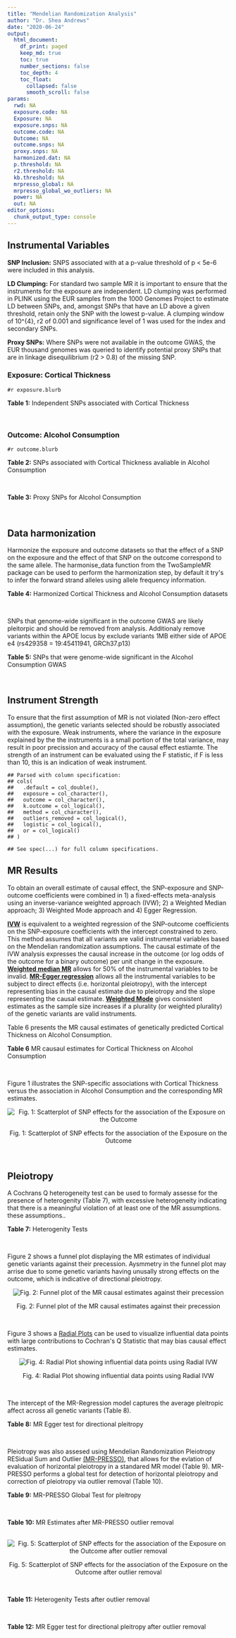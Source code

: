 ```yaml
---
title: "Mendelian Randomization Analysis"
author: "Dr. Shea Andrews"
date: "2020-06-24"
output:
  html_document:
    df_print: paged
    keep_md: true
    toc: true
    number_sections: false
    toc_depth: 4
    toc_float:
      collapsed: false
      smooth_scroll: false
params:
  rwd: NA
  exposure.code: NA
  Exposure: NA
  exposure.snps: NA
  outcome.code: NA
  Outcome: NA
  outcome.snps: NA
  proxy.snps: NA
  harmonized.dat: NA
  p.threshold: NA
  r2.threshold: NA
  kb.threshold: NA
  mrpresso_global: NA
  mrpresso_global_wo_outliers: NA
  power: NA
  out: NA
editor_options:
  chunk_output_type: console
---
```







## Instrumental Variables
**SNP Inclusion:** SNPS associated with at a p-value threshold of p < 5e-6 were included in this analysis.
<br>

**LD Clumping:** For standard two sample MR it is important to ensure that the instruments for the exposure are independent. LD clumping was performed in PLINK using the EUR samples from the 1000 Genomes Project to estimate LD between SNPs, and, amongst SNPs that have an LD above a given threshold, retain only the SNP with the lowest p-value. A clumping window of 10^{4}, r2 of 0.001 and significance level of 1 was used for the index and secondary SNPs.
<br>

**Proxy SNPs:** Where SNPs were not available in the outcome GWAS, the EUR thousand genomes was queried to identify potential proxy SNPs that are in linkage disequilibrium (r2 > 0.8) of the missing SNP.
<br>

### Exposure: Cortical Thickness
`#r exposure.blurb`
<br>

**Table 1:** Independent SNPs associated with Cortical Thickness
<div data-pagedtable="false">
  <script data-pagedtable-source type="application/json">
{"columns":[{"label":["SNP"],"name":[1],"type":["chr"],"align":["left"]},{"label":["CHROM"],"name":[2],"type":["dbl"],"align":["right"]},{"label":["POS"],"name":[3],"type":["dbl"],"align":["right"]},{"label":["REF"],"name":[4],"type":["chr"],"align":["left"]},{"label":["ALT"],"name":[5],"type":["chr"],"align":["left"]},{"label":["AF"],"name":[6],"type":["dbl"],"align":["right"]},{"label":["BETA"],"name":[7],"type":["dbl"],"align":["right"]},{"label":["SE"],"name":[8],"type":["dbl"],"align":["right"]},{"label":["Z"],"name":[9],"type":["dbl"],"align":["right"]},{"label":["P"],"name":[10],"type":["dbl"],"align":["right"]},{"label":["N"],"name":[11],"type":["dbl"],"align":["right"]},{"label":["TRAIT"],"name":[12],"type":["chr"],"align":["left"]}],"data":[{"1":"rs1180331","2":"1","3":"40012184","4":"G","5":"A","6":"0.4610","7":"0.0039","8":"0.0008","9":"4.875000","10":"5.299e-07","11":"32872","12":"Cortical_Thickness"},{"1":"rs556204","2":"1","3":"57595583","4":"G","5":"C","6":"0.1594","7":"-0.0050","8":"0.0010","9":"-5.000000","10":"1.417e-06","11":"32441","12":"Cortical_Thickness"},{"1":"rs2002058","2":"1","3":"58561329","4":"C","5":"T","6":"0.1892","7":"0.0046","8":"0.0010","9":"4.600000","10":"1.289e-06","11":"33089","12":"Cortical_Thickness"},{"1":"rs7549825","2":"1","3":"98554409","4":"A","5":"G","6":"0.3084","7":"0.0040","8":"0.0008","9":"5.000000","10":"2.503e-06","11":"32872","12":"Cortical_Thickness"},{"1":"rs7531555","2":"1","3":"196929310","4":"C","5":"T","6":"0.2386","7":"0.0047","8":"0.0009","9":"5.222222","10":"7.662e-08","11":"32639","12":"Cortical_Thickness"},{"1":"rs6738528","2":"2","3":"27149258","4":"T","5":"A","6":"0.3984","7":"0.0045","8":"0.0008","9":"5.625000","10":"7.324e-09","11":"32872","12":"Cortical_Thickness"},{"1":"rs3770776","2":"2","3":"37150793","4":"A","5":"G","6":"0.4299","7":"0.0039","8":"0.0008","9":"4.875000","10":"3.170e-07","11":"32872","12":"Cortical_Thickness"},{"1":"rs11692435","2":"2","3":"98275354","4":"G","5":"A","6":"0.0910","7":"-0.0091","8":"0.0015","9":"-6.066667","10":"3.179e-10","11":"29128","12":"Cortical_Thickness"},{"1":"rs533577","2":"3","3":"39489651","4":"C","5":"T","6":"0.4935","7":"-0.0050","8":"0.0008","9":"-6.250000","10":"8.426e-11","11":"32872","12":"Cortical_Thickness"},{"1":"rs11708974","2":"3","3":"64395184","4":"C","5":"T","6":"0.4778","7":"0.0035","8":"0.0008","9":"4.375000","10":"4.070e-06","11":"32872","12":"Cortical_Thickness"},{"1":"rs2636563","2":"3","3":"183939044","4":"G","5":"C","6":"0.2416","7":"0.0044","8":"0.0009","9":"4.888889","10":"2.299e-06","11":"31046","12":"Cortical_Thickness"},{"1":"rs10016059","2":"4","3":"2405007","4":"T","5":"C","6":"0.3379","7":"0.0038","8":"0.0008","9":"4.750000","10":"4.994e-06","11":"32441","12":"Cortical_Thickness"},{"1":"rs7657284","2":"4","3":"39688694","4":"A","5":"C","6":"0.2465","7":"0.0044","8":"0.0009","9":"4.888890","10":"2.680e-07","11":"32872","12":"Cortical_Thickness"},{"1":"rs7683042","2":"4","3":"46999235","4":"A","5":"G","6":"0.4028","7":"-0.0036","8":"0.0008","9":"-4.500000","10":"3.852e-06","11":"32872","12":"Cortical_Thickness"},{"1":"rs13107325","2":"4","3":"103188709","4":"C","5":"T","6":"0.0707","7":"-0.0076","8":"0.0015","9":"-5.066667","10":"5.054e-07","11":"32872","12":"Cortical_Thickness"},{"1":"rs35021943","2":"4","3":"121643239","4":"A","5":"C","6":"0.2422","7":"0.0051","8":"0.0009","9":"5.666670","10":"2.979e-09","11":"32872","12":"Cortical_Thickness"},{"1":"rs40565","2":"5","3":"55828636","4":"C","5":"T","6":"0.8108","7":"0.0048","8":"0.0010","9":"4.800000","10":"5.911e-07","11":"32249","12":"Cortical_Thickness"},{"1":"rs2744449","2":"6","3":"52951185","4":"G","5":"C","6":"0.9107","7":"0.0059","8":"0.0013","9":"4.538462","10":"4.452e-06","11":"33281","12":"Cortical_Thickness"},{"1":"rs194833","2":"7","3":"103761274","4":"G","5":"T","6":"0.4771","7":"-0.0035","8":"0.0008","9":"-4.375000","10":"3.614e-06","11":"32486","12":"Cortical_Thickness"},{"1":"rs6961970","2":"7","3":"113901132","4":"C","5":"A","6":"0.2334","7":"0.0041","8":"0.0009","9":"4.555556","10":"2.411e-06","11":"32872","12":"Cortical_Thickness"},{"1":"rs724265","2":"8","3":"8219182","4":"G","5":"A","6":"0.6272","7":"0.0041","8":"0.0008","9":"5.125000","10":"1.012e-07","11":"32872","12":"Cortical_Thickness"},{"1":"rs3200031","2":"8","3":"26227484","4":"C","5":"T","6":"0.0773","7":"0.0071","8":"0.0014","9":"5.071429","10":"5.526e-07","11":"32872","12":"Cortical_Thickness"},{"1":"rs7824177","2":"8","3":"110585288","4":"A","5":"G","6":"0.1616","7":"-0.0059","8":"0.0010","9":"-5.900000","10":"8.922e-09","11":"32872","12":"Cortical_Thickness"},{"1":"rs12543282","2":"8","3":"144627241","4":"C","5":"T","6":"0.2395","7":"0.0043","8":"0.0009","9":"4.777778","10":"4.087e-06","11":"32764","12":"Cortical_Thickness"},{"1":"rs35025323","2":"10","3":"97089991","4":"T","5":"C","6":"0.1210","7":"-0.0054","8":"0.0011","9":"-4.909090","10":"1.762e-06","11":"32872","12":"Cortical_Thickness"},{"1":"rs4296031","2":"11","3":"42540012","4":"G","5":"A","6":"0.8037","7":"-0.0044","8":"0.0010","9":"-4.400000","10":"3.779e-06","11":"32486","12":"Cortical_Thickness"},{"1":"rs7957460","2":"12","3":"32945835","4":"G","5":"A","6":"0.6732","7":"-0.0037","8":"0.0008","9":"-4.625000","10":"2.960e-06","11":"32512","12":"Cortical_Thickness"},{"1":"rs12815451","2":"12","3":"51738706","4":"T","5":"C","6":"0.1519","7":"0.0070","8":"0.0015","9":"4.666670","10":"3.201e-06","11":"20004","12":"Cortical_Thickness"},{"1":"rs1558801","2":"12","3":"109036359","4":"A","5":"C","6":"0.3852","7":"-0.0041","8":"0.0009","9":"-4.555560","10":"2.204e-06","11":"30860","12":"Cortical_Thickness"},{"1":"rs4772440","2":"13","3":"102712476","4":"C","5":"T","6":"0.4224","7":"-0.0036","8":"0.0008","9":"-4.500000","10":"3.102e-06","11":"32872","12":"Cortical_Thickness"},{"1":"rs1742401","2":"16","3":"1971601","4":"G","5":"A","6":"0.3809","7":"-0.0038","8":"0.0008","9":"-4.750000","10":"7.050e-07","11":"32764","12":"Cortical_Thickness"},{"1":"rs734957","2":"17","3":"2612584","4":"G","5":"A","6":"0.2235","7":"0.0066","8":"0.0012","9":"5.500000","10":"6.126e-08","11":"22106","12":"Cortical_Thickness"},{"1":"rs11656696","2":"17","3":"10033679","4":"C","5":"A","6":"0.4288","7":"0.0040","8":"0.0008","9":"5.000000","10":"2.117e-07","11":"32512","12":"Cortical_Thickness"},{"1":"rs7215205","2":"17","3":"29818258","4":"T","5":"C","6":"0.6326","7":"-0.0036","8":"0.0008","9":"-4.500000","10":"3.115e-06","11":"32680","12":"Cortical_Thickness"},{"1":"rs2316766","2":"17","3":"43919068","4":"G","5":"T","6":"0.2098","7":"0.0069","8":"0.0011","9":"6.272727","10":"2.903e-10","11":"26063","12":"Cortical_Thickness"},{"1":"rs117826338","2":"19","3":"5904353","4":"C","5":"T","6":"0.1353","7":"0.0062","8":"0.0012","9":"5.166667","10":"9.902e-08","11":"30012","12":"Cortical_Thickness"},{"1":"rs3816046","2":"19","3":"46118127","4":"C","5":"T","6":"0.3206","7":"-0.0041","8":"0.0008","9":"-5.125000","10":"8.464e-07","11":"30344","12":"Cortical_Thickness"},{"1":"rs5994871","2":"22","3":"22091244","4":"C","5":"T","6":"0.7171","7":"0.0042","8":"0.0009","9":"4.666667","10":"8.821e-07","11":"32872","12":"Cortical_Thickness"},{"1":"rs5756894","2":"22","3":"38450136","4":"C","5":"A","6":"0.6043","7":"0.0035","8":"0.0008","9":"4.375000","10":"4.741e-06","11":"32872","12":"Cortical_Thickness"}],"options":{"columns":{"min":{},"max":[10]},"rows":{"min":[10],"max":[10]},"pages":{}}}
  </script>
</div>
<br>

### Outcome: Alcohol Consumption
`#r outcome.blurb`
<br>

**Table 2:** SNPs associated with Cortical Thickness avaliable in Alcohol Consumption
<div data-pagedtable="false">
  <script data-pagedtable-source type="application/json">
{"columns":[{"label":["SNP"],"name":[1],"type":["chr"],"align":["left"]},{"label":["CHROM"],"name":[2],"type":["dbl"],"align":["right"]},{"label":["POS"],"name":[3],"type":["dbl"],"align":["right"]},{"label":["REF"],"name":[4],"type":["chr"],"align":["left"]},{"label":["ALT"],"name":[5],"type":["chr"],"align":["left"]},{"label":["AF"],"name":[6],"type":["dbl"],"align":["right"]},{"label":["BETA"],"name":[7],"type":["dbl"],"align":["right"]},{"label":["SE"],"name":[8],"type":["dbl"],"align":["right"]},{"label":["Z"],"name":[9],"type":["dbl"],"align":["right"]},{"label":["P"],"name":[10],"type":["dbl"],"align":["right"]},{"label":["N"],"name":[11],"type":["dbl"],"align":["right"]},{"label":["TRAIT"],"name":[12],"type":["chr"],"align":["left"]}],"data":[{"1":"rs1180331","2":"1","3":"40012184","4":"G","5":"A","6":"0.4954640","7":"3.169174e-04","8":"0.001032304","9":"0.307","10":"7.588e-01","11":"939356","12":"Drinks_Per_Week"},{"1":"rs556204","2":"1","3":"57595583","4":"G","5":"C","6":"0.1137930","7":"1.111783e-03","8":"0.001031339","9":"1.078","10":"2.809e-01","11":"939356","12":"Drinks_Per_Week"},{"1":"rs2002058","2":"1","3":"58561329","4":"C","5":"T","6":"0.1728960","7":"-1.381657e-03","8":"0.001031087","9":"-1.340","10":"1.803e-01","11":"939356","12":"Drinks_Per_Week"},{"1":"rs7549825","2":"1","3":"98554409","4":"A","5":"G","6":"0.3432840","7":"1.420790e-03","8":"0.001031052","9":"1.378","10":"1.682e-01","11":"939356","12":"Drinks_Per_Week"},{"1":"rs7531555","2":"1","3":"196929310","4":"C","5":"T","6":"0.2500000","7":"3.466991e-03","8":"0.001029392","9":"3.368","10":"7.559e-04","11":"939356","12":"Drinks_Per_Week"},{"1":"rs6738528","2":"2","3":"27149258","4":"T","5":"A","6":"0.4217790","7":"-2.029097e-03","8":"0.001029476","9":"-1.971","10":"4.868e-02","11":"941280","12":"Drinks_Per_Week"},{"1":"rs3770776","2":"2","3":"37150793","4":"A","5":"G","6":"0.4360660","7":"-2.433930e-03","8":"0.001029147","9":"-2.365","10":"1.802e-02","11":"941280","12":"Drinks_Per_Week"},{"1":"rs11692435","2":"2","3":"98275354","4":"G","5":"A","6":"0.1408810","7":"7.230020e-03","8":"0.001027575","9":"7.036","10":"1.972e-12","11":"937516","12":"Drinks_Per_Week"},{"1":"rs533577","2":"3","3":"39489651","4":"C","5":"T","6":"0.4492390","7":"3.056139e-03","8":"0.001028657","9":"2.971","10":"2.967e-03","11":"941280","12":"Drinks_Per_Week"},{"1":"rs11708974","2":"3","3":"64395184","4":"C","5":"T","6":"0.4664220","7":"-9.681587e-04","8":"0.001051204","9":"-0.921","10":"3.573e-01","11":"904462","12":"Drinks_Per_Week"},{"1":"rs2636563","2":"3","3":"183939044","4":"G","5":"C","6":"0.2218770","7":"-1.952007e-03","8":"0.001029540","9":"-1.896","10":"5.790e-02","11":"941280","12":"Drinks_Per_Week"},{"1":"rs10016059","2":"4","3":"2405007","4":"T","5":"C","6":"0.3435910","7":"1.958180e-03","8":"0.001029535","9":"1.902","10":"5.718e-02","11":"941280","12":"Drinks_Per_Week"},{"1":"rs7657284","2":"4","3":"39688694","4":"A","5":"C","6":"0.2721680","7":"1.715550e-03","8":"0.001029740","9":"1.666","10":"9.576e-02","11":"941280","12":"Drinks_Per_Week"},{"1":"rs7683042","2":"4","3":"46999235","4":"A","5":"G","6":"0.3111070","7":"1.617850e-03","8":"0.001029824","9":"1.571","10":"1.163e-01","11":"941280","12":"Drinks_Per_Week"},{"1":"rs13107325","2":"4","3":"103188709","4":"C","5":"T","6":"0.0473169","7":"-1.047173e-02","8":"0.001023129","9":"-10.235","10":"1.385e-24","11":"941280","12":"Drinks_Per_Week"},{"1":"rs35021943","2":"4","3":"121643239","4":"A","5":"C","6":"0.2241190","7":"-9.974230e-04","8":"0.001030396","9":"-0.968","10":"3.330e-01","11":"941280","12":"Drinks_Per_Week"},{"1":"rs40565","2":"5","3":"55828636","4":"C","5":"T","6":"0.7925280","7":"-1.625051e-03","8":"0.001029817","9":"-1.578","10":"1.145e-01","11":"941280","12":"Drinks_Per_Week"},{"1":"rs2744449","2":"6","3":"52951185","4":"G","5":"C","6":"0.8856880","7":"-5.779172e-05","8":"0.001031995","9":"-0.056","10":"9.550e-01","11":"941280","12":"Drinks_Per_Week"},{"1":"rs194833","2":"7","3":"103761274","4":"G","5":"T","6":"0.4821750","7":"3.342999e-03","8":"0.001570220","9":"2.129","10":"3.324e-02","11":"403931","12":"Drinks_Per_Week"},{"1":"rs6961970","2":"7","3":"113901132","4":"C","5":"A","6":"0.2094840","7":"-1.846430e-04","8":"0.001031525","9":"-0.179","10":"8.579e-01","11":"941280","12":"Drinks_Per_Week"},{"1":"rs724265","2":"8","3":"8219182","4":"G","5":"A","6":"0.5889940","7":"1.341168e-04","8":"0.001031668","9":"0.130","10":"8.963e-01","11":"941280","12":"Drinks_Per_Week"},{"1":"rs3200031","2":"8","3":"26227484","4":"C","5":"T","6":"0.0469203","7":"-1.882106e-03","8":"0.001029598","9":"-1.828","10":"6.751e-02","11":"941280","12":"Drinks_Per_Week"},{"1":"rs7824177","2":"8","3":"110585288","4":"A","5":"G","6":"0.1132660","7":"1.475230e-04","8":"0.001031626","9":"0.143","10":"8.860e-01","11":"941280","12":"Drinks_Per_Week"},{"1":"rs12543282","2":"8","3":"144627241","4":"C","5":"T","6":"0.2089080","7":"3.637700e-03","8":"0.001048933","9":"3.468","10":"5.248e-04","11":"904462","12":"Drinks_Per_Week"},{"1":"rs35025323","2":"10","3":"97089991","4":"T","5":"C","6":"0.1282610","7":"-1.619590e-04","8":"0.001031585","9":"-0.157","10":"8.750e-01","11":"941280","12":"Drinks_Per_Week"},{"1":"rs4296031","2":"11","3":"42540012","4":"G","5":"A","6":"0.7754470","7":"-2.060749e-03","8":"0.001571891","9":"-1.311","10":"1.898e-01","11":"403931","12":"Drinks_Per_Week"},{"1":"rs7957460","2":"12","3":"32945835","4":"G","5":"A","6":"0.6604290","7":"7.781231e-04","8":"0.001030627","9":"0.755","10":"4.505e-01","11":"941280","12":"Drinks_Per_Week"},{"1":"rs12815451","2":"12","3":"51738706","4":"T","5":"C","6":"0.1428310","7":"-1.795530e-03","8":"0.001572267","9":"-1.142","10":"2.535e-01","11":"403931","12":"Drinks_Per_Week"},{"1":"rs1558801","2":"12","3":"109036359","4":"A","5":"C","6":"0.4324470","7":"1.474890e-03","8":"0.001029949","9":"1.432","10":"1.521e-01","11":"941280","12":"Drinks_Per_Week"},{"1":"rs4772440","2":"13","3":"102712476","4":"C","5":"T","6":"0.4284900","7":"6.545379e-04","8":"0.001030768","9":"0.635","10":"5.256e-01","11":"941280","12":"Drinks_Per_Week"},{"1":"rs1742401","2":"16","3":"1971601","4":"G","5":"A","6":"0.4508910","7":"1.167047e-04","8":"0.001032785","9":"0.113","10":"9.099e-01","11":"939356","12":"Drinks_Per_Week"},{"1":"rs734957","2":"17","3":"2612584","4":"G","5":"A","6":"0.2633310","7":"1.008628e-03","8":"0.001573522","9":"0.641","10":"5.215e-01","11":"403931","12":"Drinks_Per_Week"},{"1":"rs11656696","2":"17","3":"10033679","4":"C","5":"A","6":"0.4084370","7":"2.114493e-04","8":"0.001031460","9":"0.205","10":"8.376e-01","11":"941280","12":"Drinks_Per_Week"},{"1":"rs7215205","2":"17","3":"29818258","4":"T","5":"C","6":"0.6332610","7":"-3.485430e-04","8":"0.001031193","9":"-0.338","10":"7.353e-01","11":"941280","12":"Drinks_Per_Week"},{"1":"rs2316766","2":"17","3":"43919068","4":"G","5":"T","6":"0.1475710","7":"-4.324234e-03","8":"0.001569025","9":"-2.756","10":"5.856e-03","11":"403931","12":"Drinks_Per_Week"},{"1":"rs117826338","2":"19","3":"5904353","4":"C","5":"T","6":"0.1421840","7":"-1.605512e-03","8":"0.001029835","9":"-1.559","10":"1.191e-01","11":"941280","12":"Drinks_Per_Week"},{"1":"rs3816046","2":"19","3":"46118127","4":"C","5":"T","6":"0.3054140","7":"1.303081e-03","8":"0.001030103","9":"1.265","10":"2.057e-01","11":"941280","12":"Drinks_Per_Week"},{"1":"rs5994871","2":"22","3":"22091244","4":"C","5":"T","6":"0.7659570","7":"6.864661e-04","8":"0.001030730","9":"0.666","10":"5.052e-01","11":"941280","12":"Drinks_Per_Week"},{"1":"rs5756894","2":"22","3":"38450136","4":"C","5":"A","6":"0.6064680","7":"7.317814e-04","8":"0.001030678","9":"0.710","10":"4.777e-01","11":"941280","12":"Drinks_Per_Week"}],"options":{"columns":{"min":{},"max":[10]},"rows":{"min":[10],"max":[10]},"pages":{}}}
  </script>
</div>
<br>

**Table 3:** Proxy SNPs for Alcohol Consumption
<div data-pagedtable="false">
  <script data-pagedtable-source type="application/json">
{"columns":[{"label":["proxy.outcome"],"name":[1],"type":["lgl"],"align":["right"]},{"label":["target_snp"],"name":[2],"type":["lgl"],"align":["right"]},{"label":["proxy_snp"],"name":[3],"type":["lgl"],"align":["right"]},{"label":["ld.r2"],"name":[4],"type":["lgl"],"align":["right"]},{"label":["Dprime"],"name":[5],"type":["lgl"],"align":["right"]},{"label":["ref.proxy"],"name":[6],"type":["lgl"],"align":["right"]},{"label":["alt.proxy"],"name":[7],"type":["lgl"],"align":["right"]},{"label":["CHROM"],"name":[8],"type":["lgl"],"align":["right"]},{"label":["POS"],"name":[9],"type":["lgl"],"align":["right"]},{"label":["ALT.proxy"],"name":[10],"type":["lgl"],"align":["right"]},{"label":["REF.proxy"],"name":[11],"type":["lgl"],"align":["right"]},{"label":["AF"],"name":[12],"type":["lgl"],"align":["right"]},{"label":["BETA"],"name":[13],"type":["lgl"],"align":["right"]},{"label":["SE"],"name":[14],"type":["lgl"],"align":["right"]},{"label":["P"],"name":[15],"type":["lgl"],"align":["right"]},{"label":["N"],"name":[16],"type":["lgl"],"align":["right"]},{"label":["ref"],"name":[17],"type":["lgl"],"align":["right"]},{"label":["alt"],"name":[18],"type":["lgl"],"align":["right"]},{"label":["ALT"],"name":[19],"type":["lgl"],"align":["right"]},{"label":["REF"],"name":[20],"type":["lgl"],"align":["right"]},{"label":["PHASE"],"name":[21],"type":["lgl"],"align":["right"]}],"data":[{"1":"NA","2":"NA","3":"NA","4":"NA","5":"NA","6":"NA","7":"NA","8":"NA","9":"NA","10":"NA","11":"NA","12":"NA","13":"NA","14":"NA","15":"NA","16":"NA","17":"NA","18":"NA","19":"NA","20":"NA","21":"NA"}],"options":{"columns":{"min":{},"max":[10]},"rows":{"min":[10],"max":[10]},"pages":{}}}
  </script>
</div>
<br>

## Data harmonization
Harmonize the exposure and outcome datasets so that the effect of a SNP on the exposure and the effect of that SNP on the outcome correspond to the same allele. The harmonise_data function from the TwoSampleMR package can be used to perform the harmonization step, by default it try's to infer the forward strand alleles using allele frequency information.
<br>

**Table 4:** Harmonized Cortical Thickness and Alcohol Consumption datasets
<div data-pagedtable="false">
  <script data-pagedtable-source type="application/json">
{"columns":[{"label":["SNP"],"name":[1],"type":["chr"],"align":["left"]},{"label":["effect_allele.exposure"],"name":[2],"type":["chr"],"align":["left"]},{"label":["other_allele.exposure"],"name":[3],"type":["chr"],"align":["left"]},{"label":["effect_allele.outcome"],"name":[4],"type":["chr"],"align":["left"]},{"label":["other_allele.outcome"],"name":[5],"type":["chr"],"align":["left"]},{"label":["beta.exposure"],"name":[6],"type":["dbl"],"align":["right"]},{"label":["beta.outcome"],"name":[7],"type":["dbl"],"align":["right"]},{"label":["eaf.exposure"],"name":[8],"type":["dbl"],"align":["right"]},{"label":["eaf.outcome"],"name":[9],"type":["dbl"],"align":["right"]},{"label":["remove"],"name":[10],"type":["lgl"],"align":["right"]},{"label":["palindromic"],"name":[11],"type":["lgl"],"align":["right"]},{"label":["ambiguous"],"name":[12],"type":["lgl"],"align":["right"]},{"label":["id.outcome"],"name":[13],"type":["chr"],"align":["left"]},{"label":["chr.outcome"],"name":[14],"type":["dbl"],"align":["right"]},{"label":["pos.outcome"],"name":[15],"type":["dbl"],"align":["right"]},{"label":["se.outcome"],"name":[16],"type":["dbl"],"align":["right"]},{"label":["z.outcome"],"name":[17],"type":["dbl"],"align":["right"]},{"label":["pval.outcome"],"name":[18],"type":["dbl"],"align":["right"]},{"label":["samplesize.outcome"],"name":[19],"type":["dbl"],"align":["right"]},{"label":["outcome"],"name":[20],"type":["chr"],"align":["left"]},{"label":["mr_keep.outcome"],"name":[21],"type":["lgl"],"align":["right"]},{"label":["pval_origin.outcome"],"name":[22],"type":["chr"],"align":["left"]},{"label":["chr.exposure"],"name":[23],"type":["dbl"],"align":["right"]},{"label":["pos.exposure"],"name":[24],"type":["dbl"],"align":["right"]},{"label":["se.exposure"],"name":[25],"type":["dbl"],"align":["right"]},{"label":["z.exposure"],"name":[26],"type":["dbl"],"align":["right"]},{"label":["pval.exposure"],"name":[27],"type":["dbl"],"align":["right"]},{"label":["samplesize.exposure"],"name":[28],"type":["dbl"],"align":["right"]},{"label":["exposure"],"name":[29],"type":["chr"],"align":["left"]},{"label":["mr_keep.exposure"],"name":[30],"type":["lgl"],"align":["right"]},{"label":["pval_origin.exposure"],"name":[31],"type":["chr"],"align":["left"]},{"label":["id.exposure"],"name":[32],"type":["chr"],"align":["left"]},{"label":["action"],"name":[33],"type":["dbl"],"align":["right"]},{"label":["mr_keep"],"name":[34],"type":["lgl"],"align":["right"]},{"label":["pleitropy_keep"],"name":[35],"type":["lgl"],"align":["right"]},{"label":["pt"],"name":[36],"type":["dbl"],"align":["right"]},{"label":["mrpresso_RSSobs"],"name":[37],"type":["dbl"],"align":["right"]},{"label":["mrpresso_pval"],"name":[38],"type":["chr"],"align":["left"]},{"label":["mrpresso_keep"],"name":[39],"type":["lgl"],"align":["right"]}],"data":[{"1":"rs10016059","2":"C","3":"T","4":"C","5":"T","6":"0.0038","7":"1.958180e-03","8":"0.3379","9":"0.3435910","10":"FALSE","11":"FALSE","12":"FALSE","13":"bv7U6x","14":"4","15":"2405007","16":"0.001029535","17":"1.902","18":"5.718e-02","19":"941280","20":"Liu2019drnkwk23andMe","21":"TRUE","22":"reported","23":"4","24":"2405007","25":"0.0008","26":"4.750000","27":"4.994e-06","28":"32441","29":"Grasby2020thickness","30":"TRUE","31":"reported","32":"q4wpCy","33":"2","34":"TRUE","35":"TRUE","36":"5e-06","37":"5.412839e-06","38":"0.819","39":"TRUE"},{"1":"rs11656696","2":"A","3":"C","4":"A","5":"C","6":"0.0040","7":"2.114493e-04","8":"0.4288","9":"0.4084370","10":"FALSE","11":"FALSE","12":"FALSE","13":"bv7U6x","14":"17","15":"10033679","16":"0.001031460","17":"0.205","18":"8.376e-01","19":"941280","20":"Liu2019drnkwk23andMe","21":"TRUE","22":"reported","23":"17","24":"10033679","25":"0.0008","26":"5.000000","27":"2.117e-07","28":"32512","29":"Grasby2020thickness","30":"TRUE","31":"reported","32":"q4wpCy","33":"2","34":"TRUE","35":"TRUE","36":"5e-06","37":"3.149368e-07","38":"1","39":"TRUE"},{"1":"rs11692435","2":"A","3":"G","4":"A","5":"G","6":"-0.0091","7":"7.230020e-03","8":"0.0910","9":"0.1408810","10":"FALSE","11":"FALSE","12":"FALSE","13":"bv7U6x","14":"2","15":"98275354","16":"0.001027575","17":"7.036","18":"1.972e-12","19":"937516","20":"Liu2019drnkwk23andMe","21":"TRUE","22":"reported","23":"2","24":"98275354","25":"0.0015","26":"-6.066667","27":"3.179e-10","28":"29128","29":"Grasby2020thickness","30":"TRUE","31":"reported","32":"q4wpCy","33":"2","34":"TRUE","35":"FALSE","36":"5e-06","37":"NA","38":"NA","39":"NA"},{"1":"rs11708974","2":"T","3":"C","4":"T","5":"C","6":"0.0035","7":"-9.681587e-04","8":"0.4778","9":"0.4664220","10":"FALSE","11":"FALSE","12":"FALSE","13":"bv7U6x","14":"3","15":"64395184","16":"0.001051204","17":"-0.921","18":"3.573e-01","19":"904462","20":"Liu2019drnkwk23andMe","21":"TRUE","22":"reported","23":"3","24":"64395184","25":"0.0008","26":"4.375000","27":"4.070e-06","28":"32872","29":"Grasby2020thickness","30":"TRUE","31":"reported","32":"q4wpCy","33":"2","34":"TRUE","35":"TRUE","36":"5e-06","37":"4.691969e-07","38":"1","39":"TRUE"},{"1":"rs117826338","2":"T","3":"C","4":"T","5":"C","6":"0.0062","7":"-1.605512e-03","8":"0.1353","9":"0.1421840","10":"FALSE","11":"FALSE","12":"FALSE","13":"bv7U6x","14":"19","15":"5904353","16":"0.001029835","17":"-1.559","18":"1.191e-01","19":"941280","20":"Liu2019drnkwk23andMe","21":"TRUE","22":"reported","23":"19","24":"5904353","25":"0.0012","26":"5.166667","27":"9.902e-08","28":"30012","29":"Grasby2020thickness","30":"TRUE","31":"reported","32":"q4wpCy","33":"2","34":"TRUE","35":"TRUE","36":"5e-06","37":"1.315060e-06","38":"1","39":"TRUE"},{"1":"rs1180331","2":"A","3":"G","4":"A","5":"G","6":"0.0039","7":"3.169174e-04","8":"0.4610","9":"0.4954640","10":"FALSE","11":"FALSE","12":"FALSE","13":"bv7U6x","14":"1","15":"40012184","16":"0.001032304","17":"0.307","18":"7.588e-01","19":"939356","20":"Liu2019drnkwk23andMe","21":"TRUE","22":"reported","23":"1","24":"40012184","25":"0.0008","26":"4.875000","27":"5.299e-07","28":"32872","29":"Grasby2020thickness","30":"TRUE","31":"reported","32":"q4wpCy","33":"2","34":"TRUE","35":"TRUE","36":"5e-06","37":"4.352411e-07","38":"1","39":"TRUE"},{"1":"rs12543282","2":"T","3":"C","4":"T","5":"C","6":"0.0043","7":"3.637700e-03","8":"0.2395","9":"0.2089080","10":"FALSE","11":"FALSE","12":"FALSE","13":"bv7U6x","14":"8","15":"144627241","16":"0.001048933","17":"3.468","18":"5.248e-04","19":"904462","20":"Liu2019drnkwk23andMe","21":"TRUE","22":"reported","23":"8","24":"144627241","25":"0.0009","26":"4.777778","27":"4.087e-06","28":"32764","29":"Grasby2020thickness","30":"TRUE","31":"reported","32":"q4wpCy","33":"2","34":"TRUE","35":"TRUE","36":"5e-06","37":"1.685149e-05","38":"<0.007","39":"FALSE"},{"1":"rs12815451","2":"C","3":"T","4":"C","5":"T","6":"0.0070","7":"-1.795530e-03","8":"0.1519","9":"0.1428310","10":"FALSE","11":"FALSE","12":"FALSE","13":"bv7U6x","14":"12","15":"51738706","16":"0.001572267","17":"-1.142","18":"2.535e-01","19":"403931","20":"Liu2019drnkwk23andMe","21":"TRUE","22":"reported","23":"12","24":"51738706","25":"0.0015","26":"4.666670","27":"3.201e-06","28":"20004","29":"Grasby2020thickness","30":"TRUE","31":"reported","32":"q4wpCy","33":"2","34":"TRUE","35":"TRUE","36":"5e-06","37":"1.546556e-06","38":"1","39":"TRUE"},{"1":"rs13107325","2":"T","3":"C","4":"T","5":"C","6":"-0.0076","7":"-1.047173e-02","8":"0.0707","9":"0.0473169","10":"FALSE","11":"FALSE","12":"FALSE","13":"bv7U6x","14":"4","15":"103188709","16":"0.001023129","17":"-10.235","18":"1.385e-24","19":"941280","20":"Liu2019drnkwk23andMe","21":"TRUE","22":"reported","23":"4","24":"103188709","25":"0.0015","26":"-5.066667","27":"5.054e-07","28":"32872","29":"Grasby2020thickness","30":"TRUE","31":"reported","32":"q4wpCy","33":"2","34":"TRUE","35":"FALSE","36":"5e-06","37":"NA","38":"NA","39":"NA"},{"1":"rs1558801","2":"C","3":"A","4":"C","5":"A","6":"-0.0041","7":"1.474890e-03","8":"0.3852","9":"0.4324470","10":"FALSE","11":"FALSE","12":"FALSE","13":"bv7U6x","14":"12","15":"109036359","16":"0.001029949","17":"1.432","18":"1.521e-01","19":"941280","20":"Liu2019drnkwk23andMe","21":"TRUE","22":"reported","23":"12","24":"109036359","25":"0.0009","26":"-4.555560","27":"2.204e-06","28":"30860","29":"Grasby2020thickness","30":"TRUE","31":"reported","32":"q4wpCy","33":"2","34":"TRUE","35":"TRUE","36":"5e-06","37":"1.339985e-06","38":"1","39":"TRUE"},{"1":"rs1742401","2":"A","3":"G","4":"A","5":"G","6":"-0.0038","7":"1.167047e-04","8":"0.3809","9":"0.4508910","10":"FALSE","11":"FALSE","12":"FALSE","13":"bv7U6x","14":"16","15":"1971601","16":"0.001032785","17":"0.113","18":"9.099e-01","19":"939356","20":"Liu2019drnkwk23andMe","21":"TRUE","22":"reported","23":"16","24":"1971601","25":"0.0008","26":"-4.750000","27":"7.050e-07","28":"32764","29":"Grasby2020thickness","30":"TRUE","31":"reported","32":"q4wpCy","33":"2","34":"TRUE","35":"TRUE","36":"5e-06","37":"4.310141e-08","38":"1","39":"TRUE"},{"1":"rs194833","2":"T","3":"G","4":"T","5":"G","6":"-0.0035","7":"3.342999e-03","8":"0.4771","9":"0.4821750","10":"FALSE","11":"FALSE","12":"FALSE","13":"bv7U6x","14":"7","15":"103761274","16":"0.001570220","17":"2.129","18":"3.324e-02","19":"403931","20":"Liu2019drnkwk23andMe","21":"TRUE","22":"reported","23":"7","24":"103761274","25":"0.0008","26":"-4.375000","27":"3.614e-06","28":"32486","29":"Grasby2020thickness","30":"TRUE","31":"reported","32":"q4wpCy","33":"2","34":"TRUE","35":"TRUE","36":"5e-06","37":"9.434201e-06","38":"1","39":"TRUE"},{"1":"rs2002058","2":"T","3":"C","4":"T","5":"C","6":"0.0046","7":"-1.381657e-03","8":"0.1892","9":"0.1728960","10":"FALSE","11":"FALSE","12":"FALSE","13":"bv7U6x","14":"1","15":"58561329","16":"0.001031087","17":"-1.340","18":"1.803e-01","19":"939356","20":"Liu2019drnkwk23andMe","21":"TRUE","22":"reported","23":"1","24":"58561329","25":"0.0010","26":"4.600000","27":"1.289e-06","28":"33089","29":"Grasby2020thickness","30":"TRUE","31":"reported","32":"q4wpCy","33":"2","34":"TRUE","35":"TRUE","36":"5e-06","37":"1.051414e-06","38":"1","39":"TRUE"},{"1":"rs2316766","2":"T","3":"G","4":"T","5":"G","6":"0.0069","7":"-4.324234e-03","8":"0.2098","9":"0.1475710","10":"FALSE","11":"FALSE","12":"FALSE","13":"bv7U6x","14":"17","15":"43919068","16":"0.001569025","17":"-2.756","18":"5.856e-03","19":"403931","20":"Liu2019drnkwk23andMe","21":"TRUE","22":"reported","23":"17","24":"43919068","25":"0.0011","26":"6.272727","27":"2.903e-10","28":"26063","29":"Grasby2020thickness","30":"TRUE","31":"reported","32":"q4wpCy","33":"2","34":"TRUE","35":"TRUE","36":"5e-06","37":"1.487569e-05","38":"0.483","39":"TRUE"},{"1":"rs2636563","2":"C","3":"G","4":"C","5":"G","6":"0.0044","7":"-1.952007e-03","8":"0.2416","9":"0.2218770","10":"FALSE","11":"TRUE","12":"FALSE","13":"bv7U6x","14":"3","15":"183939044","16":"0.001029540","17":"-1.896","18":"5.790e-02","19":"941280","20":"Liu2019drnkwk23andMe","21":"TRUE","22":"reported","23":"3","24":"183939044","25":"0.0009","26":"4.888889","27":"2.299e-06","28":"31046","29":"Grasby2020thickness","30":"TRUE","31":"reported","32":"q4wpCy","33":"2","34":"TRUE","35":"TRUE","36":"5e-06","37":"2.646383e-06","38":"1","39":"TRUE"},{"1":"rs2744449","2":"C","3":"G","4":"C","5":"G","6":"0.0059","7":"-5.779172e-05","8":"0.9107","9":"0.8856880","10":"FALSE","11":"TRUE","12":"FALSE","13":"bv7U6x","14":"6","15":"52951185","16":"0.001031995","17":"-0.056","18":"9.550e-01","19":"941280","20":"Liu2019drnkwk23andMe","21":"TRUE","22":"reported","23":"6","24":"52951185","25":"0.0013","26":"4.538462","27":"4.452e-06","28":"33281","29":"Grasby2020thickness","30":"TRUE","31":"reported","32":"q4wpCy","33":"2","34":"TRUE","35":"TRUE","36":"5e-06","37":"2.135646e-07","38":"1","39":"TRUE"},{"1":"rs3200031","2":"T","3":"C","4":"T","5":"C","6":"0.0071","7":"-1.882106e-03","8":"0.0773","9":"0.0469203","10":"FALSE","11":"FALSE","12":"FALSE","13":"bv7U6x","14":"8","15":"26227484","16":"0.001029598","17":"-1.828","18":"6.751e-02","19":"941280","20":"Liu2019drnkwk23andMe","21":"TRUE","22":"reported","23":"8","24":"26227484","25":"0.0014","26":"5.071429","27":"5.526e-07","28":"32872","29":"Grasby2020thickness","30":"TRUE","31":"reported","32":"q4wpCy","33":"2","34":"TRUE","35":"TRUE","36":"5e-06","37":"1.917084e-06","38":"1","39":"TRUE"},{"1":"rs35021943","2":"C","3":"A","4":"C","5":"A","6":"0.0051","7":"-9.974230e-04","8":"0.2422","9":"0.2241190","10":"FALSE","11":"FALSE","12":"FALSE","13":"bv7U6x","14":"4","15":"121643239","16":"0.001030396","17":"-0.968","18":"3.330e-01","19":"941280","20":"Liu2019drnkwk23andMe","21":"TRUE","22":"reported","23":"4","24":"121643239","25":"0.0009","26":"5.666670","27":"2.979e-09","28":"32872","29":"Grasby2020thickness","30":"TRUE","31":"reported","32":"q4wpCy","33":"2","34":"TRUE","35":"TRUE","36":"5e-06","37":"3.480506e-07","38":"1","39":"TRUE"},{"1":"rs35025323","2":"C","3":"T","4":"C","5":"T","6":"-0.0054","7":"-1.619590e-04","8":"0.1210","9":"0.1282610","10":"FALSE","11":"FALSE","12":"FALSE","13":"bv7U6x","14":"10","15":"97089991","16":"0.001031585","17":"-0.157","18":"8.750e-01","19":"941280","20":"Liu2019drnkwk23andMe","21":"TRUE","22":"reported","23":"10","24":"97089991","25":"0.0011","26":"-4.909090","27":"1.762e-06","28":"32872","29":"Grasby2020thickness","30":"TRUE","31":"reported","32":"q4wpCy","33":"2","34":"TRUE","35":"TRUE","36":"5e-06","37":"4.142652e-07","38":"1","39":"TRUE"},{"1":"rs3770776","2":"G","3":"A","4":"G","5":"A","6":"0.0039","7":"-2.433930e-03","8":"0.4299","9":"0.4360660","10":"FALSE","11":"FALSE","12":"FALSE","13":"bv7U6x","14":"2","15":"37150793","16":"0.001029147","17":"-2.365","18":"1.802e-02","19":"941280","20":"Liu2019drnkwk23andMe","21":"TRUE","22":"reported","23":"2","24":"37150793","25":"0.0008","26":"4.875000","27":"3.170e-07","28":"32872","29":"Grasby2020thickness","30":"TRUE","31":"reported","32":"q4wpCy","33":"2","34":"TRUE","35":"TRUE","36":"5e-06","37":"4.633827e-06","38":"1","39":"TRUE"},{"1":"rs3816046","2":"T","3":"C","4":"T","5":"C","6":"-0.0041","7":"1.303081e-03","8":"0.3206","9":"0.3054140","10":"FALSE","11":"FALSE","12":"FALSE","13":"bv7U6x","14":"19","15":"46118127","16":"0.001030103","17":"1.265","18":"2.057e-01","19":"941280","20":"Liu2019drnkwk23andMe","21":"TRUE","22":"reported","23":"19","24":"46118127","25":"0.0008","26":"-5.125000","27":"8.464e-07","28":"30344","29":"Grasby2020thickness","30":"TRUE","31":"reported","32":"q4wpCy","33":"2","34":"TRUE","35":"FALSE","36":"5e-06","37":"NA","38":"NA","39":"NA"},{"1":"rs40565","2":"T","3":"C","4":"T","5":"C","6":"0.0048","7":"-1.625051e-03","8":"0.8108","9":"0.7925280","10":"FALSE","11":"FALSE","12":"FALSE","13":"bv7U6x","14":"5","15":"55828636","16":"0.001029817","17":"-1.578","18":"1.145e-01","19":"941280","20":"Liu2019drnkwk23andMe","21":"TRUE","22":"reported","23":"5","24":"55828636","25":"0.0010","26":"4.800000","27":"5.911e-07","28":"32249","29":"Grasby2020thickness","30":"TRUE","31":"reported","32":"q4wpCy","33":"2","34":"TRUE","35":"TRUE","36":"5e-06","37":"1.594278e-06","38":"1","39":"TRUE"},{"1":"rs4296031","2":"A","3":"G","4":"A","5":"G","6":"-0.0044","7":"-2.060749e-03","8":"0.8037","9":"0.7754470","10":"FALSE","11":"FALSE","12":"FALSE","13":"bv7U6x","14":"11","15":"42540012","16":"0.001571891","17":"-1.311","18":"1.898e-01","19":"403931","20":"Liu2019drnkwk23andMe","21":"TRUE","22":"reported","23":"11","24":"42540012","25":"0.0010","26":"-4.400000","27":"3.779e-06","28":"32486","29":"Grasby2020thickness","30":"TRUE","31":"reported","32":"q4wpCy","33":"2","34":"TRUE","35":"TRUE","36":"5e-06","37":"6.055114e-06","38":"1","39":"TRUE"},{"1":"rs4772440","2":"T","3":"C","4":"T","5":"C","6":"-0.0036","7":"6.545379e-04","8":"0.4224","9":"0.4284900","10":"FALSE","11":"FALSE","12":"FALSE","13":"bv7U6x","14":"13","15":"102712476","16":"0.001030768","17":"0.635","18":"5.256e-01","19":"941280","20":"Liu2019drnkwk23andMe","21":"TRUE","22":"reported","23":"13","24":"102712476","25":"0.0008","26":"-4.500000","27":"3.102e-06","28":"32872","29":"Grasby2020thickness","30":"TRUE","31":"reported","32":"q4wpCy","33":"2","34":"TRUE","35":"TRUE","36":"5e-06","37":"1.281752e-07","38":"1","39":"TRUE"},{"1":"rs533577","2":"T","3":"C","4":"T","5":"C","6":"-0.0050","7":"3.056139e-03","8":"0.4935","9":"0.4492390","10":"FALSE","11":"FALSE","12":"FALSE","13":"bv7U6x","14":"3","15":"39489651","16":"0.001028657","17":"2.971","18":"2.967e-03","19":"941280","20":"Liu2019drnkwk23andMe","21":"TRUE","22":"reported","23":"3","24":"39489651","25":"0.0008","26":"-6.250000","27":"8.426e-11","28":"32872","29":"Grasby2020thickness","30":"TRUE","31":"reported","32":"q4wpCy","33":"2","34":"TRUE","35":"TRUE","36":"5e-06","37":"7.472350e-06","38":"0.231","39":"TRUE"},{"1":"rs556204","2":"C","3":"G","4":"C","5":"G","6":"-0.0050","7":"1.111783e-03","8":"0.1594","9":"0.1137930","10":"FALSE","11":"TRUE","12":"FALSE","13":"bv7U6x","14":"1","15":"57595583","16":"0.001031339","17":"1.078","18":"2.809e-01","19":"939356","20":"Liu2019drnkwk23andMe","21":"TRUE","22":"reported","23":"1","24":"57595583","25":"0.0010","26":"-5.000000","27":"1.417e-06","28":"32441","29":"Grasby2020thickness","30":"TRUE","31":"reported","32":"q4wpCy","33":"2","34":"TRUE","35":"TRUE","36":"5e-06","37":"5.131962e-07","38":"1","39":"TRUE"},{"1":"rs5756894","2":"A","3":"C","4":"A","5":"C","6":"0.0035","7":"7.317814e-04","8":"0.6043","9":"0.6064680","10":"FALSE","11":"FALSE","12":"FALSE","13":"bv7U6x","14":"22","15":"38450136","16":"0.001030678","17":"0.710","18":"4.777e-01","19":"941280","20":"Liu2019drnkwk23andMe","21":"TRUE","22":"reported","23":"22","24":"38450136","25":"0.0008","26":"4.375000","27":"4.741e-06","28":"32872","29":"Grasby2020thickness","30":"TRUE","31":"reported","32":"q4wpCy","33":"2","34":"TRUE","35":"TRUE","36":"5e-06","37":"1.091861e-06","38":"1","39":"TRUE"},{"1":"rs5994871","2":"T","3":"C","4":"T","5":"C","6":"0.0042","7":"6.864661e-04","8":"0.7171","9":"0.7659570","10":"FALSE","11":"FALSE","12":"FALSE","13":"bv7U6x","14":"22","15":"22091244","16":"0.001030730","17":"0.666","18":"5.052e-01","19":"941280","20":"Liu2019drnkwk23andMe","21":"TRUE","22":"reported","23":"22","24":"22091244","25":"0.0009","26":"4.666667","27":"8.821e-07","28":"32872","29":"Grasby2020thickness","30":"TRUE","31":"reported","32":"q4wpCy","33":"2","34":"TRUE","35":"TRUE","36":"5e-06","37":"1.138931e-06","38":"1","39":"TRUE"},{"1":"rs6738528","2":"A","3":"T","4":"A","5":"T","6":"0.0045","7":"-2.029097e-03","8":"0.3984","9":"0.4217790","10":"FALSE","11":"TRUE","12":"TRUE","13":"bv7U6x","14":"2","15":"27149258","16":"0.001029476","17":"-1.971","18":"4.868e-02","19":"941280","20":"Liu2019drnkwk23andMe","21":"TRUE","22":"reported","23":"2","24":"27149258","25":"0.0008","26":"5.625000","27":"7.324e-09","28":"32872","29":"Grasby2020thickness","30":"TRUE","31":"reported","32":"q4wpCy","33":"2","34":"FALSE","35":"TRUE","36":"5e-06","37":"NA","38":"NA","39":"NA"},{"1":"rs6961970","2":"A","3":"C","4":"A","5":"C","6":"0.0041","7":"-1.846430e-04","8":"0.2334","9":"0.2094840","10":"FALSE","11":"FALSE","12":"FALSE","13":"bv7U6x","14":"7","15":"113901132","16":"0.001031525","17":"-0.179","18":"8.579e-01","19":"941280","20":"Liu2019drnkwk23andMe","21":"TRUE","22":"reported","23":"7","24":"113901132","25":"0.0009","26":"4.555556","27":"2.411e-06","28":"32872","29":"Grasby2020thickness","30":"TRUE","31":"reported","32":"q4wpCy","33":"2","34":"TRUE","35":"TRUE","36":"5e-06","37":"2.709827e-08","38":"1","39":"TRUE"},{"1":"rs7215205","2":"C","3":"T","4":"C","5":"T","6":"-0.0036","7":"-3.485430e-04","8":"0.6326","9":"0.6332610","10":"FALSE","11":"FALSE","12":"FALSE","13":"bv7U6x","14":"17","15":"29818258","16":"0.001031193","17":"-0.338","18":"7.353e-01","19":"941280","20":"Liu2019drnkwk23andMe","21":"TRUE","22":"reported","23":"17","24":"29818258","25":"0.0008","26":"-4.500000","27":"3.115e-06","28":"32680","29":"Grasby2020thickness","30":"TRUE","31":"reported","32":"q4wpCy","33":"2","34":"TRUE","35":"TRUE","36":"5e-06","37":"4.409903e-07","38":"1","39":"TRUE"},{"1":"rs724265","2":"A","3":"G","4":"A","5":"G","6":"0.0041","7":"1.341168e-04","8":"0.6272","9":"0.5889940","10":"FALSE","11":"FALSE","12":"FALSE","13":"bv7U6x","14":"8","15":"8219182","16":"0.001031668","17":"0.130","18":"8.963e-01","19":"941280","20":"Liu2019drnkwk23andMe","21":"TRUE","22":"reported","23":"8","24":"8219182","25":"0.0008","26":"5.125000","27":"1.012e-07","28":"32872","29":"Grasby2020thickness","30":"TRUE","31":"reported","32":"q4wpCy","33":"2","34":"TRUE","35":"TRUE","36":"5e-06","37":"2.413194e-07","38":"1","39":"TRUE"},{"1":"rs734957","2":"A","3":"G","4":"A","5":"G","6":"0.0066","7":"1.008628e-03","8":"0.2235","9":"0.2633310","10":"FALSE","11":"FALSE","12":"FALSE","13":"bv7U6x","14":"17","15":"2612584","16":"0.001573522","17":"0.641","18":"5.215e-01","19":"403931","20":"Liu2019drnkwk23andMe","21":"TRUE","22":"reported","23":"17","24":"2612584","25":"0.0012","26":"5.500000","27":"6.126e-08","28":"22106","29":"Grasby2020thickness","30":"TRUE","31":"reported","32":"q4wpCy","33":"2","34":"TRUE","35":"TRUE","36":"5e-06","37":"2.584384e-06","38":"1","39":"TRUE"},{"1":"rs7531555","2":"T","3":"C","4":"T","5":"C","6":"0.0047","7":"3.466991e-03","8":"0.2386","9":"0.2500000","10":"FALSE","11":"FALSE","12":"FALSE","13":"bv7U6x","14":"1","15":"196929310","16":"0.001029392","17":"3.368","18":"7.559e-04","19":"939356","20":"Liu2019drnkwk23andMe","21":"TRUE","22":"reported","23":"1","24":"196929310","25":"0.0009","26":"5.222222","27":"7.662e-08","28":"32639","29":"Grasby2020thickness","30":"TRUE","31":"reported","32":"q4wpCy","33":"2","34":"TRUE","35":"TRUE","36":"5e-06","37":"1.591748e-05","38":"0.007","39":"FALSE"},{"1":"rs7549825","2":"G","3":"A","4":"G","5":"A","6":"0.0040","7":"1.420790e-03","8":"0.3084","9":"0.3432840","10":"FALSE","11":"FALSE","12":"FALSE","13":"bv7U6x","14":"1","15":"98554409","16":"0.001031052","17":"1.378","18":"1.682e-01","19":"939356","20":"Liu2019drnkwk23andMe","21":"TRUE","22":"reported","23":"1","24":"98554409","25":"0.0008","26":"5.000000","27":"2.503e-06","28":"32872","29":"Grasby2020thickness","30":"TRUE","31":"reported","32":"q4wpCy","33":"2","34":"TRUE","35":"TRUE","36":"5e-06","37":"3.236250e-06","38":"1","39":"TRUE"},{"1":"rs7657284","2":"C","3":"A","4":"C","5":"A","6":"0.0044","7":"1.715550e-03","8":"0.2465","9":"0.2721680","10":"FALSE","11":"FALSE","12":"FALSE","13":"bv7U6x","14":"4","15":"39688694","16":"0.001029740","17":"1.666","18":"9.576e-02","19":"941280","20":"Liu2019drnkwk23andMe","21":"TRUE","22":"reported","23":"4","24":"39688694","25":"0.0009","26":"4.888890","27":"2.680e-07","28":"32872","29":"Grasby2020thickness","30":"TRUE","31":"reported","32":"q4wpCy","33":"2","34":"TRUE","35":"TRUE","36":"5e-06","37":"4.604739e-06","38":"1","39":"TRUE"},{"1":"rs7683042","2":"G","3":"A","4":"G","5":"A","6":"-0.0036","7":"1.617850e-03","8":"0.4028","9":"0.3111070","10":"FALSE","11":"FALSE","12":"FALSE","13":"bv7U6x","14":"4","15":"46999235","16":"0.001029824","17":"1.571","18":"1.163e-01","19":"941280","20":"Liu2019drnkwk23andMe","21":"TRUE","22":"reported","23":"4","24":"46999235","25":"0.0008","26":"-4.500000","27":"3.852e-06","28":"32872","29":"Grasby2020thickness","30":"TRUE","31":"reported","32":"q4wpCy","33":"2","34":"TRUE","35":"TRUE","36":"5e-06","37":"1.794626e-06","38":"1","39":"TRUE"},{"1":"rs7824177","2":"G","3":"A","4":"G","5":"A","6":"-0.0059","7":"1.475230e-04","8":"0.1616","9":"0.1132660","10":"FALSE","11":"FALSE","12":"FALSE","13":"bv7U6x","14":"8","15":"110585288","16":"0.001031626","17":"0.143","18":"8.860e-01","19":"941280","20":"Liu2019drnkwk23andMe","21":"TRUE","22":"reported","23":"8","24":"110585288","25":"0.0010","26":"-5.900000","27":"8.922e-09","28":"32872","29":"Grasby2020thickness","30":"TRUE","31":"reported","32":"q4wpCy","33":"2","34":"TRUE","35":"TRUE","36":"5e-06","37":"1.352069e-07","38":"1","39":"TRUE"},{"1":"rs7957460","2":"A","3":"G","4":"A","5":"G","6":"-0.0037","7":"7.781231e-04","8":"0.6732","9":"0.6604290","10":"FALSE","11":"FALSE","12":"FALSE","13":"bv7U6x","14":"12","15":"32945835","16":"0.001030627","17":"0.755","18":"4.505e-01","19":"941280","20":"Liu2019drnkwk23andMe","21":"TRUE","22":"reported","23":"12","24":"32945835","25":"0.0008","26":"-4.625000","27":"2.960e-06","28":"32512","29":"Grasby2020thickness","30":"TRUE","31":"reported","32":"q4wpCy","33":"2","34":"TRUE","35":"TRUE","36":"5e-06","37":"2.264553e-07","38":"1","39":"TRUE"}],"options":{"columns":{"min":{},"max":[10]},"rows":{"min":[10],"max":[10]},"pages":{}}}
  </script>
</div>
<br>

SNPs that genome-wide significant in the outcome GWAS are likely pleitorpic and should be removed from analysis. Additionaly remove variants within the APOE locus by exclude variants 1MB either side of APOE e4 (rs429358 = 19:45411941, GRCh37.p13)
<br>


**Table 5:** SNPs that were genome-wide significant in the Alcohol Consumption GWAS
<div data-pagedtable="false">
  <script data-pagedtable-source type="application/json">
{"columns":[{"label":["SNP"],"name":[1],"type":["chr"],"align":["left"]},{"label":["chr.outcome"],"name":[2],"type":["dbl"],"align":["right"]},{"label":["pos.outcome"],"name":[3],"type":["dbl"],"align":["right"]},{"label":["pval.exposure"],"name":[4],"type":["dbl"],"align":["right"]},{"label":["pval.outcome"],"name":[5],"type":["dbl"],"align":["right"]}],"data":[{"1":"rs11692435","2":"2","3":"98275354","4":"3.179e-10","5":"1.972e-12"},{"1":"rs13107325","2":"4","3":"103188709","4":"5.054e-07","5":"1.385e-24"},{"1":"rs3816046","2":"19","3":"46118127","4":"8.464e-07","5":"2.057e-01"}],"options":{"columns":{"min":{},"max":[10]},"rows":{"min":[10],"max":[10]},"pages":{}}}
  </script>
</div>
<br>


## Instrument Strength
To ensure that the first assumption of MR is not violated (Non-zero effect assumption), the genetic variants selected should be robustly associated with the exposure. Weak instruments, where the variance in the exposure explained by the the instruments is a small portion of the total variance, may result in poor precission and accuracy of the causal effect estiamte. The strength of an instrument can be evaluated using the F statistic, if F is less than 10, this is an indication of weak instrument.


```
## Parsed with column specification:
## cols(
##   .default = col_double(),
##   exposure = col_character(),
##   outcome = col_character(),
##   k.outcome = col_logical(),
##   method = col_character(),
##   outliers_removed = col_logical(),
##   logistic = col_logical(),
##   or = col_logical()
## )
```

```
## See spec(...) for full column specifications.
```

<div data-pagedtable="false">
  <script data-pagedtable-source type="application/json">
{"columns":[{"label":["outliers_removed"],"name":[1],"type":["lgl"],"align":["right"]},{"label":["pve.exposure"],"name":[2],"type":["dbl"],"align":["right"]},{"label":["F"],"name":[3],"type":["dbl"],"align":["right"]},{"label":["Alpha"],"name":[4],"type":["dbl"],"align":["right"]},{"label":["NCP"],"name":[5],"type":["dbl"],"align":["right"]},{"label":["Power"],"name":[6],"type":["dbl"],"align":["right"]}],"data":[{"1":"FALSE","2":"0.02517381","3":"24.84480","4":"0.05","5":"3.697614","6":"0.4852758"},{"1":"TRUE","2":"0.02371172","3":"24.78441","4":"0.05","5":"10.294604","6":"0.8940865"}],"options":{"columns":{"min":{},"max":[10]},"rows":{"min":[10],"max":[10]},"pages":{}}}
  </script>
</div>

##  MR Results
To obtain an overall estimate of causal effect, the SNP-exposure and SNP-outcome coefficients were combined in 1) a fixed-effects meta-analysis using an inverse-variance weighted approach (IVW); 2) a Weighted Median approach; 3) Weighted Mode approach and 4) Egger Regression.


[**IVW**](https://doi.org/10.1002/gepi.21758) is equivalent to a weighted regression of the SNP-outcome coefficients on the SNP-exposure coefficients with the intercept constrained to zero. This method assumes that all variants are valid instrumental variables based on the Mendelian randomization assumptions. The causal estimate of the IVW analysis expresses the causal increase in the outcome (or log odds of the outcome for a binary outcome) per unit change in the exposure. [**Weighted median MR**](https://doi.org/10.1002/gepi.21965) allows for 50% of the instrumental variables to be invalid. [**MR-Egger regression**](https://doi.org/10.1093/ije/dyw220) allows all the instrumental variables to be subject to direct effects (i.e. horizontal pleiotropy), with the intercept representing bias in the causal estimate due to pleiotropy and the slope representing the causal estimate. [**Weighted Mode**](https://doi.org/10.1093/ije/dyx102) gives consistent estimates as the sample size increases if a plurality (or weighted plurality) of the genetic variants are valid instruments.
<br>



Table 6 presents the MR causal estimates of genetically predicted Cortical Thickness on Alcohol Consumption.
<br>

**Table 6** MR causaul estimates for Cortical Thickness on Alcohol Consumption
<div data-pagedtable="false">
  <script data-pagedtable-source type="application/json">
{"columns":[{"label":["id.exposure"],"name":[1],"type":["chr"],"align":["left"]},{"label":["id.outcome"],"name":[2],"type":["chr"],"align":["left"]},{"label":["outcome"],"name":[3],"type":["fctr"],"align":["left"]},{"label":["exposure"],"name":[4],"type":["fctr"],"align":["left"]},{"label":["method"],"name":[5],"type":["fctr"],"align":["left"]},{"label":["nsnp"],"name":[6],"type":["int"],"align":["right"]},{"label":["b"],"name":[7],"type":["dbl"],"align":["right"]},{"label":["se"],"name":[8],"type":["dbl"],"align":["right"]},{"label":["pval"],"name":[9],"type":["dbl"],"align":["right"]}],"data":[{"1":"q4wpCy","2":"bv7U6x","3":"Liu2019drnkwk23andMe","4":"Grasby2020thickness","5":"Inverse variance weighted (fixed effects)","6":"35","7":"-0.08421753","8":"0.03905472","9":"0.031052580"},{"1":"q4wpCy","2":"bv7U6x","3":"Liu2019drnkwk23andMe","4":"Grasby2020thickness","5":"Weighted median","6":"35","7":"-0.15542465","8":"0.05957470","9":"0.009083288"},{"1":"q4wpCy","2":"bv7U6x","3":"Liu2019drnkwk23andMe","4":"Grasby2020thickness","5":"Weighted mode","6":"35","7":"-0.19285696","8":"0.10662431","9":"0.079340364"},{"1":"q4wpCy","2":"bv7U6x","3":"Liu2019drnkwk23andMe","4":"Grasby2020thickness","5":"MR Egger","6":"35","7":"-0.40888715","8":"0.28478395","9":"0.160476911"}],"options":{"columns":{"min":{},"max":[10]},"rows":{"min":[10],"max":[10]},"pages":{}}}
  </script>
</div>
<br>

Figure 1 illustrates the SNP-specific associations with Cortical Thickness versus the association in Alcohol Consumption and the corresponding MR estimates.
<br>

<div class="figure" style="text-align: center">
<img src="/sc/arion/projects/LOAD/shea/Projects/MR_ADPhenome/results/MR_ADbidir/Grasby2020thickness/Liu2019drnkwk23andMe/Grasby2020thickness_5e-6_Liu2019drnkwk23andMe_MR_Analaysis_files/figure-html/scatter_plot-1.png" alt="Fig. 1: Scatterplot of SNP effects for the association of the Exposure on the Outcome"  />
<p class="caption">Fig. 1: Scatterplot of SNP effects for the association of the Exposure on the Outcome</p>
</div>
<br>


## Pleiotropy
A Cochrans Q heterogeneity test can be used to formaly assesse for the presence of heterogenity (Table 7), with excessive heterogeneity indicating that there is a meaningful violation of at least one of the MR assumptions.
these assumptions..
<br>

**Table 7:** Heterogenity Tests
<div data-pagedtable="false">
  <script data-pagedtable-source type="application/json">
{"columns":[{"label":["id.exposure"],"name":[1],"type":["chr"],"align":["left"]},{"label":["id.outcome"],"name":[2],"type":["chr"],"align":["left"]},{"label":["outcome"],"name":[3],"type":["fctr"],"align":["left"]},{"label":["exposure"],"name":[4],"type":["fctr"],"align":["left"]},{"label":["method"],"name":[5],"type":["fctr"],"align":["left"]},{"label":["Q"],"name":[6],"type":["dbl"],"align":["right"]},{"label":["Q_df"],"name":[7],"type":["dbl"],"align":["right"]},{"label":["Q_pval"],"name":[8],"type":["dbl"],"align":["right"]}],"data":[{"1":"q4wpCy","2":"bv7U6x","3":"Liu2019drnkwk23andMe","4":"Grasby2020thickness","5":"MR Egger","6":"77.21333","7":"33","8":"2.105485e-05"},{"1":"q4wpCy","2":"bv7U6x","3":"Liu2019drnkwk23andMe","4":"Grasby2020thickness","5":"Inverse variance weighted","6":"80.39441","7":"34","8":"1.256302e-05"}],"options":{"columns":{"min":{},"max":[10]},"rows":{"min":[10],"max":[10]},"pages":{}}}
  </script>
</div>
<br>

Figure 2 shows a funnel plot displaying the MR estimates of individual genetic variants against their precession. Aysmmetry in the funnel plot may arrise due to some genetic variants having unusally strong effects on the outcome, which is indicative of directional pleiotropy.
<br>

<div class="figure" style="text-align: center">
<img src="/sc/arion/projects/LOAD/shea/Projects/MR_ADPhenome/results/MR_ADbidir/Grasby2020thickness/Liu2019drnkwk23andMe/Grasby2020thickness_5e-6_Liu2019drnkwk23andMe_MR_Analaysis_files/figure-html/funnel_plot-1.png" alt="Fig. 2: Funnel plot of the MR causal estimates against their precession"  />
<p class="caption">Fig. 2: Funnel plot of the MR causal estimates against their precession</p>
</div>
<br>

Figure 3 shows a [Radial Plots](https://github.com/WSpiller/RadialMR) can be used to visualize influential data points with large contributions to Cochran's Q Statistic that may bias causal effect estimates.



<div class="figure" style="text-align: center">
<img src="/sc/arion/projects/LOAD/shea/Projects/MR_ADPhenome/results/MR_ADbidir/Grasby2020thickness/Liu2019drnkwk23andMe/Grasby2020thickness_5e-6_Liu2019drnkwk23andMe_MR_Analaysis_files/figure-html/Radial_Plot-1.png" alt="Fig. 4: Radial Plot showing influential data points using Radial IVW"  />
<p class="caption">Fig. 4: Radial Plot showing influential data points using Radial IVW</p>
</div>
<br>

The intercept of the MR-Regression model captures the average pleitropic affect across all genetic variants (Table 8).
<br>

**Table 8:** MR Egger test for directional pleitropy
<div data-pagedtable="false">
  <script data-pagedtable-source type="application/json">
{"columns":[{"label":["id.exposure"],"name":[1],"type":["chr"],"align":["left"]},{"label":["id.outcome"],"name":[2],"type":["chr"],"align":["left"]},{"label":["outcome"],"name":[3],"type":["fctr"],"align":["left"]},{"label":["exposure"],"name":[4],"type":["fctr"],"align":["left"]},{"label":["egger_intercept"],"name":[5],"type":["dbl"],"align":["right"]},{"label":["se"],"name":[6],"type":["dbl"],"align":["right"]},{"label":["pval"],"name":[7],"type":["dbl"],"align":["right"]}],"data":[{"1":"q4wpCy","2":"bv7U6x","3":"Liu2019drnkwk23andMe","4":"Grasby2020thickness","5":"0.001547194","6":"0.001326926","7":"0.2519731"}],"options":{"columns":{"min":{},"max":[10]},"rows":{"min":[10],"max":[10]},"pages":{}}}
  </script>
</div>
<br>

Pleiotropy was also assesed using Mendelian Randomization Pleiotropy RESidual Sum and Outlier [(MR-PRESSO)](https://doi.org/10.1038/s41588-018-0099-7), that allows for the evlation of evaluation of horizontal pleiotropy in a standared MR model (Table 9). MR-PRESSO performs a global test for detection of horizontal pleiotropy and correction of pleiotropy via outlier removal (Table 10).
<br>

**Table 9:** MR-PRESSO Global Test for pleitropy
<div data-pagedtable="false">
  <script data-pagedtable-source type="application/json">
{"columns":[{"label":["id.exposure"],"name":[1],"type":["chr"],"align":["left"]},{"label":["id.outcome"],"name":[2],"type":["chr"],"align":["left"]},{"label":["outcome"],"name":[3],"type":["chr"],"align":["left"]},{"label":["exposure"],"name":[4],"type":["chr"],"align":["left"]},{"label":["pt"],"name":[5],"type":["dbl"],"align":["right"]},{"label":["outliers_removed"],"name":[6],"type":["lgl"],"align":["right"]},{"label":["n_outliers"],"name":[7],"type":["dbl"],"align":["right"]},{"label":["RSSobs"],"name":[8],"type":["dbl"],"align":["right"]},{"label":["pval"],"name":[9],"type":["chr"],"align":["left"]}],"data":[{"1":"q4wpCy","2":"bv7U6x","3":"Liu2019drnkwk23andMe","4":"Grasby2020thickness","5":"5e-06","6":"FALSE","7":"2","8":"85.04674","9":"<2e-04"}],"options":{"columns":{"min":{},"max":[10]},"rows":{"min":[10],"max":[10]},"pages":{}}}
  </script>
</div>
<br>


**Table 10:** MR Estimates after MR-PRESSO outlier removal
<div data-pagedtable="false">
  <script data-pagedtable-source type="application/json">
{"columns":[{"label":["id.exposure"],"name":[1],"type":["chr"],"align":["left"]},{"label":["id.outcome"],"name":[2],"type":["chr"],"align":["left"]},{"label":["outcome"],"name":[3],"type":["fctr"],"align":["left"]},{"label":["exposure"],"name":[4],"type":["fctr"],"align":["left"]},{"label":["method"],"name":[5],"type":["fctr"],"align":["left"]},{"label":["nsnp"],"name":[6],"type":["int"],"align":["right"]},{"label":["b"],"name":[7],"type":["dbl"],"align":["right"]},{"label":["se"],"name":[8],"type":["dbl"],"align":["right"]},{"label":["pval"],"name":[9],"type":["dbl"],"align":["right"]}],"data":[{"1":"q4wpCy","2":"bv7U6x","3":"Liu2019drnkwk23andMe","4":"Grasby2020thickness","5":"Inverse variance weighted (fixed effects)","6":"33","7":"-0.1372384","8":"0.04022689","9":"0.0006458076"},{"1":"q4wpCy","2":"bv7U6x","3":"Liu2019drnkwk23andMe","4":"Grasby2020thickness","5":"Weighted median","6":"33","7":"-0.1896549","8":"0.06114453","9":"0.0019238246"},{"1":"q4wpCy","2":"bv7U6x","3":"Liu2019drnkwk23andMe","4":"Grasby2020thickness","5":"Weighted mode","6":"33","7":"-0.1949030","8":"0.10603354","9":"0.0753428093"},{"1":"q4wpCy","2":"bv7U6x","3":"Liu2019drnkwk23andMe","4":"Grasby2020thickness","5":"MR Egger","6":"33","7":"-0.3951297","8":"0.23205525","9":"0.0986250211"}],"options":{"columns":{"min":{},"max":[10]},"rows":{"min":[10],"max":[10]},"pages":{}}}
  </script>
</div>
<br>

<div class="figure" style="text-align: center">
<img src="/sc/arion/projects/LOAD/shea/Projects/MR_ADPhenome/results/MR_ADbidir/Grasby2020thickness/Liu2019drnkwk23andMe/Grasby2020thickness_5e-6_Liu2019drnkwk23andMe_MR_Analaysis_files/figure-html/scatter_plot_outlier-1.png" alt="Fig. 5: Scatterplot of SNP effects for the association of the Exposure on the Outcome after outlier removal"  />
<p class="caption">Fig. 5: Scatterplot of SNP effects for the association of the Exposure on the Outcome after outlier removal</p>
</div>
<br>

**Table 11:** Heterogenity Tests after outlier removal
<div data-pagedtable="false">
  <script data-pagedtable-source type="application/json">
{"columns":[{"label":["id.exposure"],"name":[1],"type":["chr"],"align":["left"]},{"label":["id.outcome"],"name":[2],"type":["chr"],"align":["left"]},{"label":["outcome"],"name":[3],"type":["fctr"],"align":["left"]},{"label":["exposure"],"name":[4],"type":["fctr"],"align":["left"]},{"label":["method"],"name":[5],"type":["fctr"],"align":["left"]},{"label":["Q"],"name":[6],"type":["dbl"],"align":["right"]},{"label":["Q_df"],"name":[7],"type":["dbl"],"align":["right"]},{"label":["Q_pval"],"name":[8],"type":["dbl"],"align":["right"]}],"data":[{"1":"q4wpCy","2":"bv7U6x","3":"Liu2019drnkwk23andMe","4":"Grasby2020thickness","5":"MR Egger","6":"48.02803","7":"31","8":"0.02615425"},{"1":"q4wpCy","2":"bv7U6x","3":"Liu2019drnkwk23andMe","4":"Grasby2020thickness","5":"Inverse variance weighted","6":"50.03494","7":"32","8":"0.02212082"}],"options":{"columns":{"min":{},"max":[10]},"rows":{"min":[10],"max":[10]},"pages":{}}}
  </script>
</div>
<br>

**Table 12:** MR Egger test for directional pleitropy after outlier removal
<div data-pagedtable="false">
  <script data-pagedtable-source type="application/json">
{"columns":[{"label":["id.exposure"],"name":[1],"type":["chr"],"align":["left"]},{"label":["id.outcome"],"name":[2],"type":["chr"],"align":["left"]},{"label":["outcome"],"name":[3],"type":["fctr"],"align":["left"]},{"label":["exposure"],"name":[4],"type":["fctr"],"align":["left"]},{"label":["egger_intercept"],"name":[5],"type":["dbl"],"align":["right"]},{"label":["se"],"name":[6],"type":["dbl"],"align":["right"]},{"label":["pval"],"name":[7],"type":["dbl"],"align":["right"]}],"data":[{"1":"q4wpCy","2":"bv7U6x","3":"Liu2019drnkwk23andMe","4":"Grasby2020thickness","5":"0.001233175","6":"0.001083495","7":"0.2637796"}],"options":{"columns":{"min":{},"max":[10]},"rows":{"min":[10],"max":[10]},"pages":{}}}
  </script>
</div>
<br>
